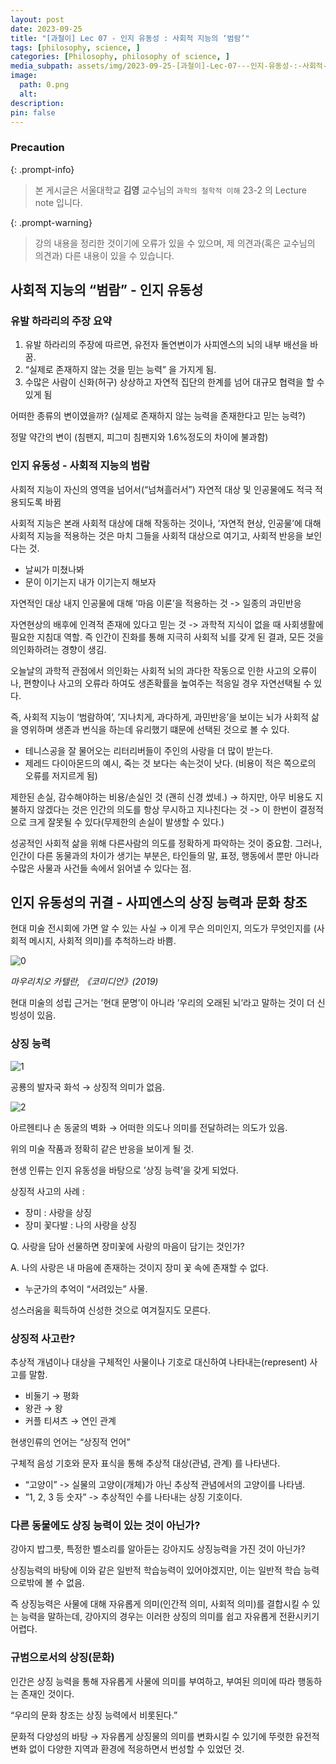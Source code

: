 ```yaml
---
layout: post
date: 2023-09-25
title: "[과철이] Lec 07 - 인지 유동성 : 사회적 지능의 ‘범람’"
tags: [philosophy, science, ]
categories: [Philosophy, philosophy of science, ]
media_subpath: assets/img/2023-09-25-[과철이]-Lec-07---인지-유동성-:-사회적-지능의-‘범람’.md
image:
  path: 0.png
  alt:  
description:  
pin: false
---
```



### Precaution


{: .prompt-info}


> 본 게시글은 서울대학교 **김영** 교수님의 `과학의 철학적 이해` 23-2 의 Lecture note 입니다. 


{: .prompt-warning}


> 강의 내용을 정리한 것이기에 오류가 있을 수 있으며, 제 의견과(혹은 교수님의 의견과) 다른 내용이 있을 수 있습니다.


## 사회적 지능의 “범람” - 인지 유동성


### 유발 하라리의 주장 요약

1. 유발 하라리의 주장에 따르면, 유전자 돌연변이가 사피엔스의 뇌의 내부 배선을 바꿈.
2. “실제로 존재하지 않는 것을 믿는 능력” 을 가지게 됨.
3. 수많은 사람이 신화(허구) 상상하고 자연적 집단의 한계를 넘어 대규모 협력을 할 수 있게 됨

어떠한 종류의 변이였을까? (실제로 존재하지 않는 능력을 존재한다고 믿는 능력?)


정말 약간의 변이 (침팬지, 피그미 침팬지와 1.6%정도의 차이에 불과함)


### 인지 유동성 - 사회적 지능의 범람


사회적 지능이 자신의 영역을 넘어서(“넘쳐흘러서”) 자연적 대상 및 인공물에도 적극 적용되도록 바뀜


사회적 지능은 본래 사회적 대상에 대해 작동하는 것이나, ’자연적 현상, 인공물’에 대해 사회적 지능을 적용하는 것은 마치 그들을 사회적 대상으로 여기고, 사회적 반응을 보인다는 것.

- 날씨가 미쳤나봐
- 문이 이기는지 내가 이기는지 해보자

자연적인 대상 내지 인공물에 대해 ’마음 이론’을 적용하는 것 -> 일종의 과민반응


자연현상의 배후에 인격적 존재에 있다고 믿는 것 -> 과학적 지식이 없을 때 사회생활에 필요한 지침대 역할. 즉 인간이 진화를 통해 지극히 사회적 뇌를 갖게 된 결과, 모든 것을 의인화하려는 경향이 생김.


오늘날의 과학적 관점에서 의인화는 사회적 뇌의 과다한 작동으로 인한 사고의 오류이나, 편향이나 사고의 오류라 하여도 생존확률을 높여주는 적응일 경우 자연선택될 수 있다.


즉, 사회적 지능이 ‘범람하여’, ’지나치게, 과다하게, 과민반응’을 보이는 뇌가 사회적 삶을 영위하며 생존과 번식을 하는데 유리했기 떄문에 선택된 것으로 볼 수 있다.

- 테니스공을 잘 물어오는 리터리버들이 주인의 사랑을 더 많이 받는다.
- 제레드 다이아몬드의 예시, 죽는 것 보다는 속는것이 낫다. (비용이 적은 쪽으로의 오류를 저지르게 됨)

제한된 손실, 감수해야하는 비용/손실인 것 (괜히 신경 썼네.) → 하지만, 아무 비용도 지불하지 않겠다는 것은 인간의 의도를 항상 무시하고 지나친다는 것 -> 이 한번이 결정적으로 크게 잘못될 수 있다(무제한의 손실이 발생할 수 있다.)


성공적인 사회적 삶을 위해 다른사람의 의도를 정확하게 파악하는 것이 중요함. 그러나, 인간이 다른 동물과의 차이가 생기는 부분은, 타인들의 말, 표정, 행동에서 뿐만 아니라 수많은 사물과 사건들 속에서 읽어낼 수 있다는 점.


## 인지 유동성의 귀결 - 사피엔스의 상징 능력과 문화 창조


현대 미술 전시회에 가면 알 수 있는 사실 → 이게 무슨 의미인지, 의도가 무엇인지를 (사회적 메시지, 사회적 의미)를 추척하느라 바쁨.


![0](/0.png)


_마우리치오 카텔란, 《코미디언》(2019)_


현대 미술의 성립 근거는 ’현대 문명’이 아니라 ’우리의 오래된 뇌’라고 말하는 것이 더 신빙성이 있음.


### 상징 능력


![1](/1.png)


공룡의 발자국 화석 → 상징적 의미가 없음.


![2](/2.png)


아르헨티나 손 동굴의 벽화 → 어떠한 의도나 의미를 전달하려는 의도가 있음.


위의 미술 작품과 정확히 같은 반응을 보이게 될 것.


현생 인류는 인지 유동성을 바탕으로 ’상징 능력’을 갖게 되었다.


상징적 사고의 사례 :

- 장미 : 사랑을 상징
- 장미 꽃다발 : 나의 사랑을 상징

Q. 사랑을 담아 선물하면 장미꽃에 사랑의 마음이 담기는 것인가?


A. 나의 사랑은 내 마음에 존재하는 것이지 장미 꽃 속에 존재할 수 없다.

- 누군가의 추억이 “서려있는” 사물.

성스러움을 획득하여 신성한 것으로 여겨질지도 모른다.


### 상징적 사고란?


추상적 개념이나 대상을 구체적인 사물이나 기호로 대신하여 나타내는(represent) 사고를 말함.

- 비둘기 → 평화
- 왕관 → 왕
- 커플 티셔츠 → 연인 관계

현생인류의 언어는 “상징적 언어”


구체적 음성 기호와 문자 표식을 통해 추상적 대상(관념, 관계) 를 나타낸다.

- “고양이” -> 실물의 고양이(개체)가 아닌 추상적 관념에서의 고양이를 나타냄.
- ”1, 2, 3 등 숫자” -> 추상적인 수를 나타내는 상징 기호이다.

### 다른 동물에도 상징 능력이 있는 것이 아닌가?


강아지 밥그릇, 특정한 벨소리를 알아듣는 강아지도 상징능력을 가진 것이 아닌가?


상징능력의 바탕에 이와 같은 일반적 학습능력이 있어야겠지만, 이는 일반적 학습 능력으로밖에 볼 수 없음.


즉 상징능력은 사물에 대해 자유롭게 의미(인간적 의미, 사회적 의미)를 결합시킬 수 있는 능력을 말하는데, 강아지의 경우는 이러한 상징의 의미를 쉽고 자유롭게 전환시키기 어렵다.


### 규범으로서의 상징(문화)


인간은 상징 능력을 통해 자유롭게 사물에 의미를 부여하고, 부여된 의미에 따라 행동하는 존재인 것이다.


“우리의 문화 창조는 상징 능력에서 비롯된다.”


문화적 다양성의 바탕 → 자유롭게 상징물의 의미를 변화시킬 수 있기에 뚜렷한 유전적 변화 없이 다양한 지역과 환경에 적응하면서 번성할 수 있었던 것.

